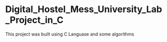 # Digital_Hostel_Mess_University_Lab_Project_in_C
This project was built using C Languase and some algorithms
